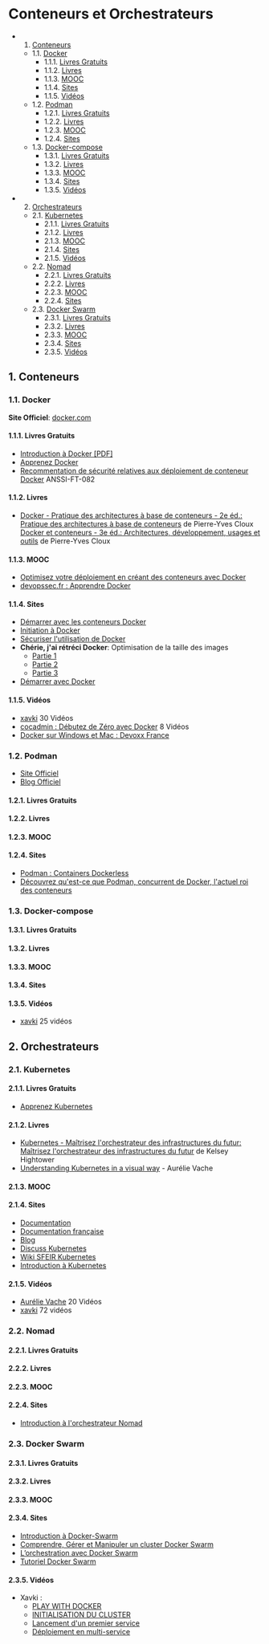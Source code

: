 # Conteneurs et Orchestrateurs

<!-- vscode-markdown-toc -->
* 1. [Conteneurs](#Conteneurs)
	* 1.1. [Docker](#Docker)
		* 1.1.1. [Livres Gratuits](#LivresGratuits)
		* 1.1.2. [Livres](#Livres)
		* 1.1.3. [MOOC](#MOOC)
		* 1.1.4. [Sites](#Sites)
		* 1.1.5. [Vidéos](#Vidos)
	* 1.2. [Podman](#Podman)
		* 1.2.1. [Livres Gratuits](#LivresGratuits-1)
		* 1.2.2. [Livres](#Livres-1)
		* 1.2.3. [MOOC](#MOOC-1)
		* 1.2.4. [Sites](#Sites-1)
	* 1.3. [Docker-compose](#Docker-compose)
		* 1.3.1. [Livres Gratuits](#LivresGratuits-1)
		* 1.3.2. [Livres](#Livres-1)
		* 1.3.3. [MOOC](#MOOC-1)
		* 1.3.4. [Sites](#Sites-1)
		* 1.3.5. [Vidéos](#Vidos-1)
* 2. [Orchestrateurs](#Orchestrateurs)
	* 2.1. [Kubernetes](#Kubernetes)
		* 2.1.1. [Livres Gratuits](#LivresGratuits-1)
		* 2.1.2. [Livres](#Livres-1)
		* 2.1.3. [MOOC](#MOOC-1)
		* 2.1.4. [Sites](#Sites-1)
		* 2.1.5. [Vidéos](#Vidos-1)
	* 2.2. [Nomad](#Nomad)
		* 2.2.1. [Livres Gratuits](#LivresGratuits-1)
		* 2.2.2. [Livres](#Livres-1)
		* 2.2.3. [MOOC](#MOOC-1)
		* 2.2.4. [Sites](#Sites-1)
	* 2.3. [Docker Swarm](#DockerSwarm)
		* 2.3.1. [Livres Gratuits](#LivresGratuits-1)
		* 2.3.2. [Livres](#Livres-1)
		* 2.3.3. [MOOC](#MOOC-1)
		* 2.3.4. [Sites](#Sites-1)
		* 2.3.5. [Vidéos](#Vidos-1)

<!-- vscode-markdown-toc-config
	numbering=true
	autoSave=true
	/vscode-markdown-toc-config -->
<!-- /vscode-markdown-toc -->

##  1. <a name='Conteneurs'></a>Conteneurs

###  1.1. <a name='Docker'></a>Docker

**Site Officiel**: [docker.com](https://www.docker.com/)

####  1.1.1. <a name='LivresGratuits'></a>Livres Gratuits

* [Introduction à Docker [PDF]](https://halshs.archives-ouvertes.fr/cel-02285669/file/Introduction%20%C3%A0%20Docker.pdf)
* [Apprenez Docker](https://riptutorial.com/Download/docker-fr.pdf)
* [Recommentation de sécurité relatives aux déploiement de conteneur Docker](https://www.ssi.gouv.fr/uploads/2020/12/docker_fiche_technique.pdf) ANSSI-FT-082

####  1.1.2. <a name='Livres'></a>Livres

* [Docker - Pratique des architectures à base de conteneurs - 2e éd.: Pratique
  des architectures à base de conteneurs](https://amzn.to/3CHdHxe) de
  Pierre-Yves Cloux
  [Docker et conteneurs - 3e éd.: Architectures, développement, usages et outils](https://amzn.to/3Mifxbo) de
  Pierre-Yves Cloux

####  1.1.3. <a name='MOOC'></a>MOOC

* [Optimisez votre déploiement en créant des conteneurs avec Docker](https://openclassrooms.com/fr/courses/2035766-optimisez-votre-deploiement-en-creant-des-conteneurs-avec-docker/6211458-lancez-votre-premier-conteneur-en-local)
* [devopssec.fr : Apprendre Docker](https://devopssec.fr/article/cours-complet-apprendre-technologie-docker#begin-article-section)

####  1.1.4. <a name='Sites'></a>Sites

* [Démarrer avec les conteneurs Docker](https://blog.stephane-robert.info/post/introduction-docker/)
* [Initiation à Docker](https://xebia-france.github.io/docker-initiation/groups/io.html)
* [Sécuriser l'utilisation de Docker](https://blog.stephane-robert.info/post/docker-rootless-securite-seccomp-namespace-capabilities/)
* **Chérie, j'ai rétréci Docker**: Optimisation de la taille des images
  * [Partie 1](https://enix.io/fr/blog/cherie-j-ai-retreci-docker-part1/)
  * [Partie 2](https://enix.io/fr/blog/cherie-j-ai-retreci-docker-part2/)
  * [Partie 3](https://enix.io/fr/blog/cherie-j-ai-retreci-docker-part2/)
* [Démarrer avec Docker](https://blog.stephane-robert.info/post/introduction-docker/)

####  1.1.5. <a name='Vidos'></a>Vidéos

* [xavki](https://www.youtube.com/watch?v=fdlZqRZXWOc) 30 Vidéos
* [cocadmin : Débutez de Zéro avec Docker](https://www.youtube.com/playlist?list=PL8SZiccjllt1jz9DsD4MPYbbiGOR_FYHu) 8 Vidéos
* [Docker sur Windows et Mac : Devoxx France](https://www.youtube.com/watch?v=8VAYSn2DmJM)

###  1.2. <a name='Podman'></a>Podman

* [Site Officiel](https://podman.io/)
* [Blog Officiel](https://podman.io/blogs/)

####  1.2.1. <a name='LivresGratuits-1'></a>Livres Gratuits

####  1.2.2. <a name='Livres-1'></a>Livres

####  1.2.3. <a name='MOOC-1'></a>MOOC

####  1.2.4. <a name='Sites-1'></a>Sites

* [Podman : Containers Dockerless](https://www.grottedubarbu.fr/podman-containers-dockerless/)
* [Découvrez qu'est-ce que Podman, concurrent de Docker, l'actuel roi des conteneurs](https://pandorafms.com/blog/fr/quest-ce-que-podman-2/)

###  1.3. <a name='Docker-compose'></a>Docker-compose

####  1.3.1. <a name='LivresGratuits-1'></a>Livres Gratuits

####  1.3.2. <a name='Livres-1'></a>Livres

####  1.3.3. <a name='MOOC-1'></a>MOOC

####  1.3.4. <a name='Sites-1'></a>Sites

####  1.3.5. <a name='Vidos-1'></a>Vidéos

* [xavki](https://www.youtube.com/playlist?list=PLn6POgpklwWqaC1pdx02SrrgOaL2ZL7G0)
  25 vidéos

##  2. <a name='Orchestrateurs'></a>Orchestrateurs

###  2.1. <a name='Kubernetes'></a>Kubernetes

####  2.1.1. <a name='LivresGratuits-1'></a>Livres Gratuits

* [Apprenez Kubernetes](https://riptutorial.com/Download/kubernetes-fr.pdf)

####  2.1.2. <a name='Livres-1'></a>Livres

* [Kubernetes - Maîtrisez l'orchestrateur des infrastructures du futur:
  Maîtrisez l'orchestrateur des infrastructures du
  futur](https://amzn.to/3CG12e8) de Kelsey Hightower
* [Understanding Kubernetes in a visual way](https://www.amazon.fr/dp/B0BB619188/) - Aurélie Vache

####  2.1.3. <a name='MOOC-1'></a>MOOC

####  2.1.4. <a name='Sites-1'></a>Sites

* [Documentation](https://kubernetes.io/docs/home/)
* [Documentation française](https://kubernetes.io/fr/docs/home/)
* [Blog](https://kubernetes.io/blog/)
* [Discuss Kubernetes](https://discuss.kubernetes.io/)
* [Wiki SFEIR Kubernetes](https://wiki.sfeir.com/kubernetes/)
* [Introduction à Kubernetes](https://blog.stephane-robert.info/post/introduction-kubernetes/)

####  2.1.5. <a name='Vidos-1'></a>Vidéos

* [Aurélie Vache](https://www.youtube.com/channel/UCrRk0kOP58lBMl9B8ZS8Vlg) 20 Vidéos
* [xavki](https://www.youtube.com/playlist?list=PLn6POgpklwWqfzaosSgX2XEKpse5VY2v5)
  72 vidéos

###  2.2. <a name='Nomad'></a>Nomad

####  2.2.1. <a name='LivresGratuits-1'></a>Livres Gratuits

####  2.2.2. <a name='Livres-1'></a>Livres

####  2.2.3. <a name='MOOC-1'></a>MOOC

####  2.2.4. <a name='Sites-1'></a>Sites

* [Introduction à l'orchestrateur Nomad](https://blog.stephane-robert.info/post/introduction-hashicorp-nomad/)

###  2.3. <a name='DockerSwarm'></a>Docker Swarm

####  2.3.1. <a name='LivresGratuits-1'></a>Livres Gratuits

####  2.3.2. <a name='Livres-1'></a>Livres

####  2.3.3. <a name='MOOC-1'></a>MOOC

####  2.3.4. <a name='Sites-1'></a>Sites

* [Introduction à Docker-Swarm](https://www.grottedubarbu.fr/introduction-docker-swarm/)
* [Comprendre, Gérer et Manipuler un cluster Docker Swarm](https://devopssec.fr/article/comprendre-gerer-manipuler-un-cluster-docker-swarm)
* [L’orchestration avec Docker Swarm](https://www.aneo.eu/lorchestration-docker-swarm/)
* [Tutoriel Docker Swarm](https://www.webblog.tophebergeur.com/tutoriel-docker-swarm.html)

####  2.3.5. <a name='Vidos-1'></a>Vidéos

* Xavki :
  * [PLAY WITH DOCKER](https://www.youtube.com/watch?v=uQ5PpdVmaBw)
  * [INITIALISATION DU CLUSTER](https://www.youtube.com/watch?v=U_chRBeEiyU)
  * [Lancement d'un premier service](https://www.youtube.com/watch?v=0ndWQd2nEsg)
  * [Déploiement en multi-service](https://www.youtube.com/watch?v=eRAIUwi36Vc)

